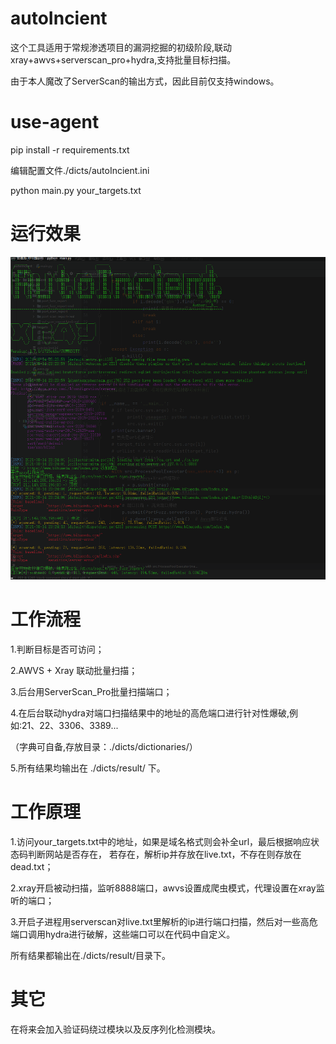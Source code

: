 # autoIncient
这个工具适用于常规渗透项目的漏洞挖掘的初级阶段,联动xray+awvs+serverscan_pro+hydra,支持批量目标扫描。

由于本人魔改了ServerScan的输出方式，因此目前仅支持windows。

# use-agent

pip install -r requirements.txt

编辑配置文件./dicts/autoIncient.ini

python main.py your_targets.txt

# 运行效果
![image](https://github.com/slasher-B/autoIncient/blob/master/%E8%BF%90%E8%A1%8C%E6%95%88%E6%9E%9C.png)
# 工作流程
1.判断目标是否可访问；

2.AWVS + Xray 联动批量扫描；

3.后台用ServerScan_Pro批量扫描端口；

4.在后台联动hydra对端口扫描结果中的地址的高危端口进行针对性爆破,例如:21、22、3306、3389...

（字典可自备,存放目录：./dicts/dictionaries/）
  
5.所有结果均输出在 ./dicts/result/ 下。

# 工作原理

1.访问your_targets.txt中的地址，如果是域名格式则会补全url，最后根据响应状态码判断网站是否存在，
若存在，解析ip并存放在live.txt，不存在则存放在dead.txt；

2.xray开启被动扫描，监听8888端口，awvs设置成爬虫模式，代理设置在xray监听的端口；

3.开启子进程用serverscan对live.txt里解析的ip进行端口扫描，然后对一些高危端口调用hydra进行破解，这些端口可以在代码中自定义。

所有结果都输出在./dicts/result/目录下。

# 其它

在将来会加入验证码绕过模块以及反序列化检测模块。
